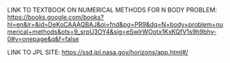 LINK TO TEXTBOOK ON NUMERICAL METHODS FOR N BODY PROBLEM:
https://books.google.com/books?hl=en&lr=&id=DeKoCAAAQBAJ&oi=fnd&pg=PR9&dq=N+body+problem+numerical+methods&ots=9_srpU3OY4&sig=eSwlrWOotx1KxKQfV1s9h9bhy-0#v=onepage&q&f=false

LINK TO JPL SITE:
https://ssd.jpl.nasa.gov/horizons/app.html#/
